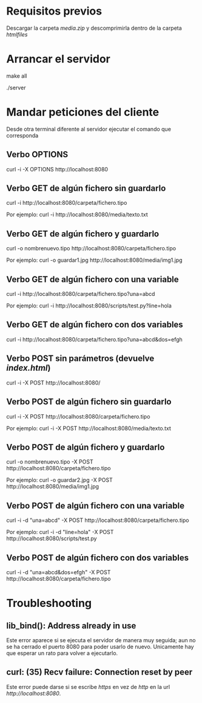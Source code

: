 # Requisitos previos
Descargar la carpeta *media.zip* y descomprimirla dentro de la carpeta *htmlfiles*

# Arrancar el servidor
make all

./server

# Mandar peticiones del cliente
Desde otra terminal diferente al servidor ejecutar el comando que corresponda
## Verbo OPTIONS
curl -i -X OPTIONS http://localhost:8080
## Verbo GET de algún fichero sin guardarlo
curl -i http://localhost:8080/carpeta/fichero.tipo

Por ejemplo: curl -i http://localhost:8080/media/texto.txt
## Verbo GET de algún fichero y guardarlo
curl -o nombrenuevo.tipo http://localhost:8080/carpeta/fichero.tipo

Por ejemplo: curl -o guardar1.jpg http://localhost:8080/media/img1.jpg
## Verbo GET de algún fichero con una variable
curl -i http://localhost:8080/carpeta/fichero.tipo?una=abcd

Por ejemplo: curl -i http://localhost:8080/scripts/test.py?line=hola
## Verbo GET de algún fichero con dos variables
curl -i http://localhost:8080/carpeta/fichero.tipo?una=abcd&dos=efgh

## Verbo POST sin parámetros (devuelve *index.html*)
curl -i -X POST http://localhost:8080/
## Verbo POST de algún fichero sin guardarlo
curl -i -X POST http://localhost:8080/carpeta/fichero.tipo

Por ejemplo: curl -i -X POST http://localhost:8080/media/texto.txt
## Verbo POST de algún fichero y guardarlo
curl -o nombrenuevo.tipo -X POST http://localhost:8080/carpeta/fichero.tipo

Por ejemplo: curl -o guardar2.jpg -X POST http://localhost:8080/media/img1.jpg
## Verbo POST de algún fichero con una variable
curl -i -d "una=abcd" -X POST http://localhost:8080/carpeta/fichero.tipo

Por ejemplo: curl -i -d "line=hola" -X POST http://localhost:8080/scripts/test.py

## Verbo POST de algún fichero con dos variables
curl -i -d "una=abcd&dos=efgh" -X POST http://localhost:8080/carpeta/fichero.tipo
# Troubleshooting
## lib_bind(): Address already in use
Este error aparece si se ejecuta el servidor de manera muy seguida; aun no se ha cerrado
el puerto 8080 para poder usarlo de nuevo. Unicamente hay que esperar un rato para volver
a ejecutarlo.
## curl: (35) Recv failure: Connection reset by peer
Este error puede darse si se escribe *https* en vez de *http* en la url *http://localhost:8080*.
